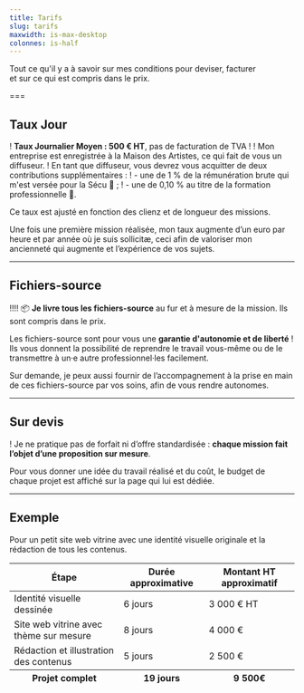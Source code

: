 ```yaml
---
title: Tarifs
slug: tarifs
maxwidth: is-max-desktop
colonnes: is-half
---
```


Tout ce qu'il y a à savoir sur mes conditions pour deviser, facturer  
et sur ce qui est compris dans le prix.

===

## Taux Jour

! **Taux Journalier Moyen : 500 € HT**, pas de facturation de TVA
!
! Mon entreprise est enregistrée à la Maison des Artistes, ce qui fait de vous un diffuseur.
! En tant que diffuseur, vous devrez vous acquitter de deux contributions supplémentaires :
! - une de 1 % de la rémunération brute qui m'est versée pour la Sécu 💚 ;
! - une de 0,10 % au titre de la formation professionnelle 💛.

Ce taux est ajusté en fonction des clienz et de longueur des missions.

Une fois une première mission réalisée, mon taux augmente d’un euro par heure et par année où je suis sollicitæ, ceci afin de valoriser mon ancienneté qui augmente et l’expérience de vos sujets.

---

## Fichiers-source

!!!! 📦 **Je livre tous les fichiers-source** au fur et à mesure de la mission. Ils sont compris dans le prix.

Les fichiers-source sont pour vous une **garantie d'autonomie et de liberté** ! Ils vous donnent la possibilité de reprendre le travail vous-même ou de le transmettre à un·e autre professionnel·les facilement.

Sur demande, je peux aussi fournir de l’accompagnement à la prise en main de ces fichiers-source par vos soins, afin de vous rendre autonomes.

---

## Sur devis

! Je ne pratique pas de forfait ni d’offre standardisée : **chaque mission fait l’objet d’une proposition sur mesure**.

Pour vous donner une idée du travail réalisé et du coût, le budget de chaque projet est affiché sur la page qui lui est dédiée.

---

## Exemple

<p class="block">Pour un petit site web vitrine avec une identité visuelle originale et la rédaction de tous les contenus.</p>

<table class="table is-narrow is-hoverable is-fullwidth">
  <thead>
    <tr>
      <th>Étape</th>
      <th class="has-text-centered">Durée approximative</th>
      <th class="has-text-centered">Montant HT approximatif</th>
    </tr>
  </thead>
  <tbody>
    <tr>
      <td>Identité visuelle dessinée</td>
      <td class="has-text-centered">6 jours</td>
      <td class="has-text-centered">3 000 € HT</td>
    </tr>
    <tr>
      <td>Site web vitrine avec thème sur mesure</td>
      <td class="has-text-centered">8 jours</td>
      <td class="has-text-centered">4 000 €</td>
    </tr>
    <tr>
      <td>Rédaction et illustration des contenus</td>
      <td class="has-text-centered">5 jours</td>
      <td class="has-text-centered">2 500 €</td>
    </tr>
  </tbody>
    <tfoot>
    <tr>
      <th>Projet complet</th>
      <th class="has-text-centered">19 jours</th>
      <th class="has-text-centered">9 500€</th>
    </tr>
  </tfoot>
</table>
